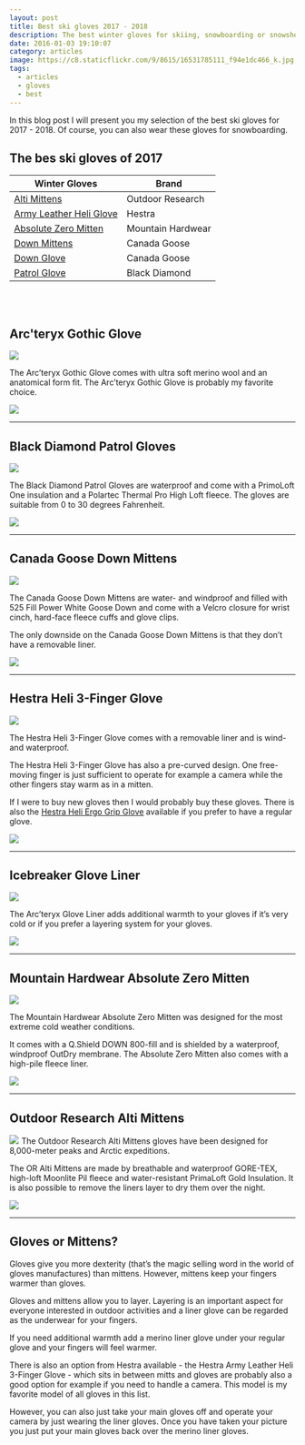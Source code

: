 ```yaml
---
layout: post
title: Best ski gloves 2017 - 2018
description: The best winter gloves for skiing, snowboarding or snowshoeing
date: 2016-01-03 19:10:07
category: articles
image: https://c8.staticflickr.com/9/8615/16531785111_f94e1dc466_k.jpg
tags:
  - articles
  - gloves
  - best
---
```


In this blog post I will present you my selection of the best ski gloves for 2017 - 2018. Of course, you can also wear these gloves for snowboarding.

<amp-img src="https://c8.staticflickr.com/9/8615/16531785111_f94e1dc466_k.jpg" width="2048" height="1360" alt="best ski gloves for 2017 - 2018" layout="responsive"></amp-img>


<!--more-->

## The bes ski gloves of 2017

<div class="table-responsive">
      <table class="table table-hover table-bordered list_items_2">
        <thead>
             <tr>
                <th>Winter Gloves</th><th>Brand</th>
             </tr>
        </thead>
        <tbody>
        <tr>
          <td><a href="http://amzn.to/2dQ8w0a" target="_blank" rel="nofollow">Alti Mittens</a></td><td>Outdoor Research</td>
        </tr>
        <tr>
          <td><a href="http://amzn.to/2eIcmNU" target="_blank" rel="nofollow">Army Leather Heli Glove</a></td><td>Hestra</td>
        </tr>
        <tr>
          <td><a href="http://amzn.to/2ea3MIb" target="_blank" rel="nofollow">Absolute Zero Mitten</a></td><td>Mountain Hardwear</td>
        </tr>
        <tr>
          <td><a href="http://amzn.to/2ew0z1D" target="_blank" rel="nofollow">Down Mittens</a></td><td>Canada Goose</td>
        </tr>
        <tr>
          <td><a href="http://amzn.to/2dQafmq" target="_blank" rel="nofollow">Down Glove</a></td><td>Canada Goose</td>
        </tr>
        <tr>
          <td><a href="http://amzn.to/2e3bqjY" target="_blank" rel="nofollow">Patrol Glove</a></td><td>Black Diamond</td>
        </tr>
</tbody>
</table>
</div>
<br>
<script src="//z-na.amazon-adsystem.com/widgets/onejs?MarketPlace=US&adInstanceId=cc781bfd-577f-4efb-9da6-75cb9fc7d1c2"></script>
<br>

## Arc'teryx Gothic Glove

<a  href="http://www.amazon.com/gp/product/B0128ZMB38/ref=as_li_tl?ie=UTF8&camp=1789&creative=9325&creativeASIN=B0128ZMB38&linkCode=as2&tag=hikeve-20&linkId=FFSORBCFNMC4XSRF" rel="nofollow"><img border="0" src="http://ws-na.amazon-adsystem.com/widgets/q?_encoding=UTF8&ASIN=B0128ZMB38&Format=_SL250_&ID=AsinImage&MarketPlace=US&ServiceVersion=20070822&WS=1&tag=hikeve-20" ></a><img src="http://ir-na.amazon-adsystem.com/e/ir?t=hikeve-20&l=as2&o=1&a=B0128ZMB38" width="1" height="1" border="0" alt="Arc’teryx Gothic Glove" style="border:none !important; margin:0px !important;" />

The Arc’teryx Gothic Glove comes with ultra soft merino wool and an anatomical form fit. The Arc’teryx Gothic Glove is probably my favorite choice.

<a href="http://amzn.to/2r5Ygrr" rel="nofollow"><img src="http://www.hikeventures.com/buy.gif"></a>

<hr>

## Black Diamond Patrol Gloves

<a rel="nofollow" target="_blank"  href="https://www.amazon.com/gp/product/B00QTDFM64/ref=as_li_tl?ie=UTF8&camp=1789&creative=9325&creativeASIN=B00QTDFM64&linkCode=as2&tag=hikeve-20&linkId=b6d20cbf017c4ac48a53239e33cadd8e"><img border="0" src="//ws-na.amazon-adsystem.com/widgets/q?_encoding=UTF8&MarketPlace=US&ASIN=B00QTDFM64&ServiceVersion=20070822&ID=AsinImage&WS=1&Format=_SL250_&tag=hikeve-20" ></a><img src="//ir-na.amazon-adsystem.com/e/ir?t=hikeve-20&l=am2&o=1&a=B00QTDFM64" width="1" height="1" border="0" alt="" style="border:none !important; margin:0px !important;" />

The Black Diamond Patrol Gloves are waterproof and come with a PrimoLoft One insulation and a Polartec Thermal Pro High Loft fleece. The gloves are suitable from 0 to 30 degrees Fahrenheit.

<a href="http://amzn.to/2r5Fz7h" rel="nofollow"><img src="http://www.hikeventures.com/buy.gif"></a>

<hr>

## Canada Goose Down Mittens

<a  href="http://www.amazon.com/gp/product/B005W43THA/ref=as_li_tl?ie=UTF8&camp=1789&creative=9325&creativeASIN=B005W43THA&linkCode=as2&tag=hikeve-20&linkId=OHOE66KD4FW6WG6M" rel="nofollow"><img border="0" src="http://ws-na.amazon-adsystem.com/widgets/q?_encoding=UTF8&ASIN=B005W43THA&Format=_SL250_&ID=AsinImage&MarketPlace=US&ServiceVersion=20070822&WS=1&tag=hikeve-20" ></a><img src="http://ir-na.amazon-adsystem.com/e/ir?t=hikeve-20&l=as2&o=1&a=B005W43THA" width="1" height="1" border="0" alt="Canada Goose Down Mittens" style="border:none !important; margin:0px !important;" />

The Canada Goose Down Mittens are water- and windproof and filled with 525 Fill Power White Goose Down and come with a Velcro closure for wrist cinch, hard-face fleece cuffs and glove clips.

The only downside on the Canada Goose Down Mittens is that they don’t have a removable liner.

<a href="http://amzn.to/2rh22NG" rel="nofollow"><img src="http://www.hikeventures.com/buy.gif"></a>

<hr>

## Hestra Heli 3-Finger Glove

<a rel="nofollow" target="_blank"  href="https://www.amazon.com/gp/product/B01N79U3C3/ref=as_li_tl?ie=UTF8&camp=1789&creative=9325&creativeASIN=B01N79U3C3&linkCode=as2&tag=hikeve-20&linkId=3ea8c73cc41a879e57424ef36f262969"><img border="0" src="//ws-na.amazon-adsystem.com/widgets/q?_encoding=UTF8&MarketPlace=US&ASIN=B01N79U3C3&ServiceVersion=20070822&ID=AsinImage&WS=1&Format=_SL250_&tag=hikeve-20" ></a><img src="//ir-na.amazon-adsystem.com/e/ir?t=hikeve-20&l=am2&o=1&a=B01N79U3C3" width="1" height="1" border="0" alt="" style="border:none !important; margin:0px !important;" />

The Hestra Heli 3-Finger Glove comes with a removable liner and is wind- and waterproof.

The Hestra Heli 3-Finger Glove has also a pre-curved design. One free-moving finger is just sufficient to operate for example a camera while the other fingers stay warm as in a mitten.

If I were to buy new gloves then I would probably buy these gloves. There is also the <a href="http://amzn.to/2r5T7zz" rel="nofollow">Hestra Heli Ergo Grip Glove</a> available if you prefer to have a regular glove.

<a href="http://amzn.to/2s8C574" rel="nofollow"><img src="http://www.hikeventures.com/buy.gif"></a>

<hr>

## Icebreaker Glove Liner

<a rel="nofollow" target="_blank"  href="https://www.amazon.com/gp/product/B005GTHL7K/ref=as_li_tl?ie=UTF8&camp=1789&creative=9325&creativeASIN=B005GTHL7K&linkCode=as2&tag=hikeve-20&linkId=34903877d1358dc2e91d72422fe54145"><img border="0" src="//ws-na.amazon-adsystem.com/widgets/q?_encoding=UTF8&MarketPlace=US&ASIN=B005GTHL7K&ServiceVersion=20070822&ID=AsinImage&WS=1&Format=_SL250_&tag=hikeve-20" ></a><img src="//ir-na.amazon-adsystem.com/e/ir?t=hikeve-20&l=am2&o=1&a=B005GTHL7K" width="1" height="1" border="0" alt="" style="border:none !important; margin:0px !important;" />

The Arc’teryx Glove Liner adds additional warmth to your gloves if it’s very cold or if you prefer a layering system for your gloves.

<a href="http://amzn.to/2sDbArO" rel="nofollow"><img src="http://www.hikeventures.com/buy.gif"></a>

<hr>

## Mountain Hardwear Absolute Zero Mitten

<a  href="http://www.amazon.com/gp/product/B00QKPCQ88/ref=as_li_tl?ie=UTF8&camp=1789&creative=9325&creativeASIN=B00QKPCQ88&linkCode=as2&tag=hikeve-20&linkId=ZJU5VKKA7UWNEDT6" rel="nofollow"><img border="0" src="http://ws-na.amazon-adsystem.com/widgets/q?_encoding=UTF8&ASIN=B00QKPCQ88&Format=_SL250_&ID=AsinImage&MarketPlace=US&ServiceVersion=20070822&WS=1&tag=hikeve-20" ></a><img src="http://ir-na.amazon-adsystem.com/e/ir?t=hikeve-20&l=as2&o=1&a=B00QKPCQ88" width="1" height="1" border="0" alt="Mountain Hardwear Absolute Zero Mitten" style="border:none !important; margin:0px !important;" />

The Mountain Hardwear Absolute Zero Mitten was designed for the most extreme cold weather conditions.

It comes with a Q.Shield DOWN 800-fill and is shielded by a waterproof, windproof OutDry membrane. The Absolute Zero Mitten also comes with a high-pile fleece liner.

<a href="http://amzn.to/2seEHBf" rel="nofollow"><img src="http://www.hikeventures.com/buy.gif"></a>

<hr>

## Outdoor Research Alti Mittens

<a rel="nofollow" target="_blank"  href="https://www.amazon.com/gp/product/B0059BIVIS/ref=as_li_tl?ie=UTF8&camp=1789&creative=9325&creativeASIN=B0059BIVIS&linkCode=as2&tag=hikeve-20&linkId=39b768de461c225d69192e3896cb5fcb"><img border="0" src="//ws-na.amazon-adsystem.com/widgets/q?_encoding=UTF8&MarketPlace=US&ASIN=B0059BIVIS&ServiceVersion=20070822&ID=AsinImage&WS=1&Format=_SL250_&tag=hikeve-20" ></a><img src="//ir-na.amazon-adsystem.com/e/ir?t=hikeve-20&l=am2&o=1&a=B0059BIVIS" width="1" height="1" border="0" alt="" style="border:none !important; margin:0px !important;" />
The Outdoor Research Alti Mittens gloves have been designed for 8,000-meter peaks and Arctic expeditions.

The OR Alti Mittens are made by breathable and waterproof GORE-TEX, high-loft Moonlite Pil fleece and water-resistant PrimaLoft Gold Insulation. It is also possible to remove the liners layer to dry them over the night.

<a href="http://amzn.to/2seAFsD" rel="nofollow"><img src="http://www.hikeventures.com/buy.gif"></a>

<hr>

## Gloves or Mittens?

Gloves give you more dexterity (that’s the magic selling word in the world of gloves manufactures) than mittens. However, mittens keep your fingers warmer than gloves.

Gloves and mittens allow you to layer. Layering is an important aspect for everyone interested in outdoor activities and a liner glove can be regarded as the underwear for your fingers.

If you need additional warmth add a merino liner glove under your regular glove and your fingers will feel warmer.

There is also an option from Hestra available - the Hestra Army Leather Heli 3-Finger Glove - which sits in between mitts and gloves are probably also a good option for example if you need to handle a camera. This model is my favorite model of all gloves in this list.

However, you can also just take your main gloves off and operate your camera by just wearing the liner gloves. Once you have taken your picture you just put your main gloves back over the merino liner gloves.
